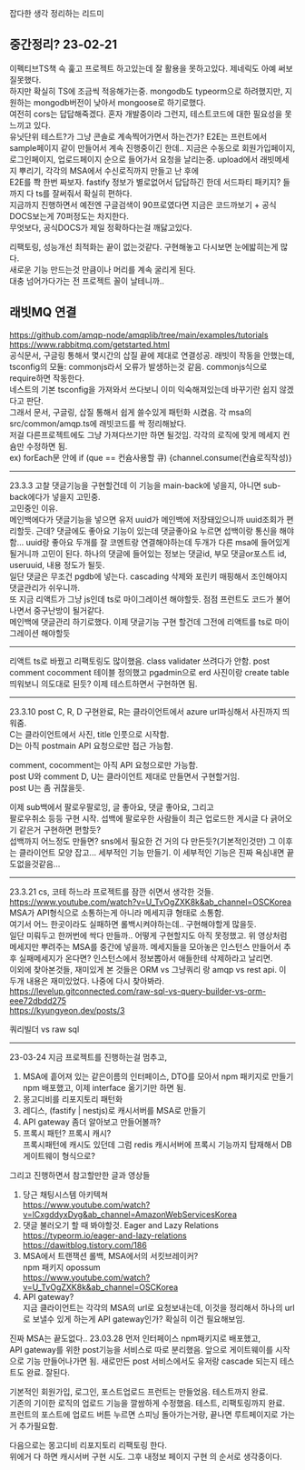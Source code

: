 잡다한 생각 정리하는 리드미

## 중간정리? 23-02-21

이펙티브TS책 슥 훑고 프로젝트 하고있는데 잘 활용을 못하고있다. 제네릭도 아예 써보질못했다.  
하지만 확실히 TS에 조금씩 적응해가는중.
mongodb도 typeorm으로 하려했지만, 지원하는 mongodb버전이 낮아서 mongoose로 하기로했다.  
여전히 cors는 답답해죽겠다.
혼자 개발중이라 그런지, 테스트코드에 대한 필요성을 못느끼고 있다.  
유닛단위 테스트?가 그냥 콘솔로 계속찍어가면서 하는건가?
E2E는 프런트에서 sample페이지 같이 만들어서 계속 진행중이긴 한데..
지금은 수동으로 회원가입페이지, 로그인페이지, 업로드페이지 순으로 들어가서 요청을 날리는중.
upload에서 래빗메세지 뿌리기, 각각의 MSA에서 수신로직까지 만들고 난 후에  
E2E를 쫙 한번 짜보자.
fastify 정보가 별로없어서 답답하긴 한데 서드파티 패키지? 들까지 다 ts를 잘써줘서 확실히 편하다.  
지금까지 진행하면서 예전엔 구글검색이 90프로였다면 지금은 코드까보기 + 공식DOCS보는게 70퍼정도는 차지한다.  
무엇보다, 공식DOCS가 제일 정확하다는걸 깨닳고있다.

리팩토링, 성능개선 최적화는 끝이 없는것같다. 구현해놓고 다시보면 눈에밟히는게 많다.  
새로운 기능 만드는것 만큼이나 머리를 계속 굴리게 된다.  
대충 넘어가다가는 전 프로젝트 꼴이 날테니까..

## 래빗MQ 연결

https://github.com/amqp-node/amqplib/tree/main/examples/tutorials  
https://www.rabbitmq.com/getstarted.html  
공식문서, 구글링 통해서 몇시간의 삽질 끝에 제대로 연결성공. 래빗이 작동을 안했는데,  
tsconfig의 모듈: commonjs라서 오류가 발생하는것 같음. commonjs식으로 require하면 작동한다.  
네스트의 기본 tsconfig을 가져와서 쓰다보니 이미 익숙해져있는데 바꾸기란 쉽지 않겠다고 판단.  
그래서 문서, 구글링, 삽질 통해서 쉽게 쓸수있게 패턴화 시켰음.
각 msa의 src/common/amqp.ts에 래빗코드를 싹 정리해놨다.  
저걸 다른프로젝트에도 그냥 가져다쓰기만 하면 될것임.
각각의 로직에 맞게 메세지 컨슘만 수정하면 됨.  
ex) forEach문 안에 if (que == 컨슘사용할 큐) {channel.consume(컨슘로직작성)}

---

23.3.3 고찰
댓글기능을 구현할건데 이 기능을 main-back에 넣을지, 아니면 sub-back에다가 넣을지 고민중.  
고민중인 이유.  
메인백에다가 댓글기능을 넣으면 유저 uuid가 메인백에 저장돼있으니까 uuid조회가 편리할듯.
근데? 댓글에도 좋아요 기능이 있는데 댓글좋아요 누르면 섭백이랑 통신을 해야함... uuid랑 좋아요 두개를 잘 코멘트랑 연결해야하는데 두개가 다른 msa에 들어있게 될거니까 고민이 된다.
하나의 댓글에 들어있는 정보는 댓글id, 부모 댓글or포스트 id, useruuid, 내용 정도가 될듯.  
일단 댓글은 무조건 pgdb에 넣는다. cascading 삭제와 포린키 매핑해서 조인해야지 댓글관리가 쉬우니까.  
또 지금 리액트가 그냥 js인데 ts로 마이그레이션 해야할듯. 점점 프런트도 코드가 불어나면서 중구난방이 될거같다.  
메인백에 댓글관리 하기로했다. 이제 댓글기능 구현 할건데 그전에 리액트를 ts로 마이그레이션 해야할듯

---

리액트 ts로 바꿨고 리팩토링도 많이했음.
class validater 쓰려다가 안함.
post comment cocomment 테이블 정의했고 pgadmin으로 erd 사진이랑 create table 띄워보니 의도대로 된듯?
이제 테스트하면서 구현하면 됨.

---

23.3.10
post C, R, D 구현완료, R는 클라이언트에서 azure url파싱해서 사진까지 띄워줌.  
C는 클라이언트에서 사진, title 인풋으로 시작함.  
D는 아직 postmain API 요청으로만 접근 가능함.

comment, cocomment는 아직 API 요청으로만 가능함.  
post U와 comment D, U는 클라이언트 제대로 만들면서 구현할거임.  
post U는 좀 귀찮을듯.

이제 sub백에서 팔로우팔로잉, 글 좋아요, 댓글 좋아요, 그리고  
팔로우취소 등등 구현 시작.
섭백에 팔로우한 사람들이 최근 업로드한 게시글 다 긁어오기 같은거 구현하면 편할듯?  
섭백까지 어느정도 만들면? sns에서 필요한 건 거의 다 만든듯?(기본적인것만)
그 이후는 클라이언트 모양 잡고... 세부적인 기능 만들기.
이 세부적인 기능은 진짜 욕심내면 끝도없을것같음...

---

23.3.21
cs, 코테 하느라 프로젝트를 잠깐 쉬면서 생각한 것들.  
https://www.youtube.com/watch?v=U_TvOgZXK8k&ab_channel=OSCKorea  
MSA가 API형식으로 소통하는게 아니라 메세지큐 형태로 소통함.  
여기서 어느 한곳이라도 실패하면 롤백시켜야하는데.. 구현해야할게 많을듯.  
일단 미뤄두고 한꺼번에 싹다 만들까.. 어떻게 구현할지도 아직 못정했고.
위 영상처럼 메세지만 뿌려주는 MSA를 중간에 넣을까.
메세지들을 모아놓은 인스턴스 만들어서 추후 실패메세지가 온다면?
인스턴스에서 정보뽑아서 애들한테 삭제하라고 날리면.  
이외에 찾아본것들, 재미있게 본 것들은
ORM vs 그냥쿼리 랑 amqp vs rest api. 이 두개 내용은 재미있었다.
나중에 다시 찾아봐라.
https://levelup.gitconnected.com/raw-sql-vs-query-builder-vs-orm-eee72dbdd275  
https://kyungyeon.dev/posts/3

쿼리빌더 vs raw sql

---

23-03-24
지금 프로젝트를 진행하는걸 멈추고,

1. MSA에 흩어져 있는 같은이름의 인터페이스, DTO를 모아서 npm 패키지로 만들기  
   npm 배포했고, 이제 interface 옮기기만 하면 됨.
2. 몽고디비를 리포지토리 패턴화
3. 레디스, (fastify | nestjs)로 캐시서버를 MSA로 만들기
4. API gateway 좀더 알아보고 만들어볼까?
5. 프록시 패턴? 프록시 캐시?  
   프록시패턴에 캐시도 있던데 그럼 redis 캐시서버에 프록시 기능까지 탑재해서 DB 게이트웨이 형식으로?

그리고 진행하면서 참고할만한 글과 영상들

1. 당근 채팅시스템 아키텍쳐  
   https://www.youtube.com/watch?v=lCxgddyxDyg&ab_channel=AmazonWebServicesKorea
2. 댓글 불러오기 할 때 봐야할것. Eager and Lazy Relations  
   https://typeorm.io/eager-and-lazy-relations  
   https://dawitblog.tistory.com/186
3. MSA에서 트랜잭션 롤백, MSA에서의 서킷브레이커?  
   npm 패키지 opossum  
   https://www.youtube.com/watch?v=U_TvOgZXK8k&ab_channel=OSCKorea
4. API gateway?  
   지금 클라이언트는 각각의 MSA의 url로 요청보내는데,
   이것을 정리해서 하나의 url로 보낼수 있게 하는게 API gateway인가?
   확실히 이건 필요해보임.

진짜 MSA는 끝도없다..
23.03.28
먼저 인터페이스 npm패키지로 배포했고,  
API gateway를 위한 post기능을 서비스로 따로 분리했음. 앞으로 게이트웨이를 시작으로 기능 만들어나가면 됨.
새로만든 post 서비스에서도 유저랑 cascade 되는지 테스트도 완료. 잘된다.

기본적인 회원가입, 로그인, 포스트업로드 프런트는 만들었음. 테스트까지 완료.  
기존의 기이한 로직의 업로드 기능을 깔쌈하게 수정했음. 테스트, 리팩토링까지 완료.  
프런트의 포스트에 업로드 버튼 누르면 스피닝 돌아가는거랑, 끝나면 루트페이지로 가는거 추가필요함.

다음으로는 몽고디비 리포지토리 리팩토링 한다.  
위에거 다 하면 캐시서버 구현 시도. 그후 내정보 페이지 구현 의 순서로 생각중이다.
